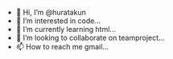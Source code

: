 - 👋 Hi, I’m @huratakun
- 👀 I’m interested in code...
- 🌱 I’m currently learning html...
- 💞️ I’m looking to collaborate on teamproject...
- 📫 How to reach me gmail...

<!---
huratakun/huratakun is a ✨ special ✨ repository because its `README.md` (this file) appears on your GitHub profile.
You can click the Preview link to take a look at your changes.
--->
